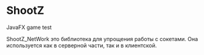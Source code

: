 # ShootZ

JavaFX game test

ShootZ_NetWork это библиотека для упрощения работы с сокетами. Она используется как в серверной части, так и в клиентской.
